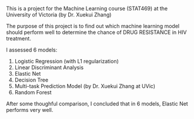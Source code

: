 This is a project for the Machine Learning course (STAT469) at the University of Victoria (by Dr. Xuekui Zhang)

The purpose of this project is to find out which machine learning model should perform well to determine the chance of DRUG RESISTANCE in HIV treatment.

I assessed 6 models:
1. Logistic Regression (with L1 regularization)
2. Linear Discriminant Analysis
3. Elastic Net
4. Decision Tree
5. Multi-task Prediction Model (by Dr. Xuekui Zhang at UVic)
6. Random Forest

After some thoughful comparison, I concluded that in 6 models, Elastic Net performs very well.
